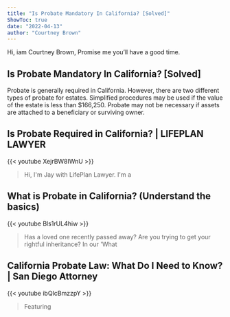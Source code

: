 ```yaml
---
title: "Is Probate Mandatory In California? [Solved]"
ShowToc: true 
date: "2022-04-13"
author: "Courtney Brown" 
---
```


Hi, iam Courtney Brown, Promise me you’ll have a good time.
## Is Probate Mandatory In California? [Solved]
Probate is generally required in California. However, there are two different types of probate for estates. Simplified procedures may be used if the value of the estate is less than $166,250. Probate may not be necessary if assets are attached to a beneficiary or surviving owner.

## Is Probate Required in California? | LIFEPLAN LAWYER
{{< youtube XejrBW8IWnU >}}
>Hi, I'm Jay with LifePlan Lawyer. I'm a 

## What is Probate in California? (Understand the basics)
{{< youtube Bls1rUL4hiw >}}
>Has a loved one recently passed away? Are you trying to get your rightful inheritance? In our 'What 

## California Probate Law: What Do I Need to Know? | San Diego Attorney
{{< youtube ibQIcBmzzpY >}}
>Featuring 

